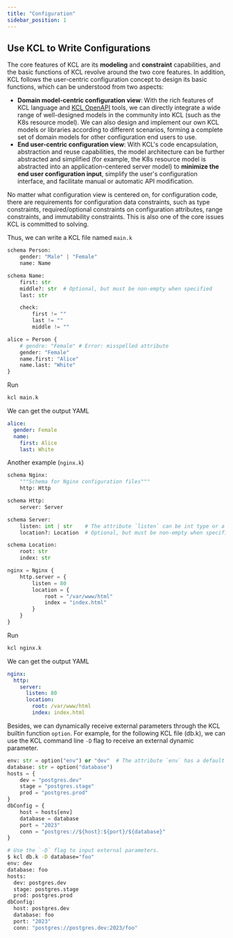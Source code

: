 ```yaml
---
title: "Configuration"
sidebar_position: 1
---
```


## Use KCL to Write Configurations

The core features of KCL are its **modeling** and **constraint** capabilities, and the basic functions of KCL revolve around the two core features. In addition, KCL follows the user-centric configuration concept to design its basic functions, which can be understood from two aspects:

- **Domain model-centric configuration view**: With the rich features of KCL language and [KCL OpenAPI](https://kcl-lang.github.io/docs/tools/cli/openapi/quick-start) tools, we can directly integrate a wide range of well-designed models in the community into KCL (such as the K8s resource model). We can also design and implement our own KCL models or libraries according to different scenarios, forming a complete set of domain models for other configuration end users to use.
- **End user-centric configuration view**: With KCL's code encapsulation, abstraction and reuse capabilities, the model architecture can be further abstracted and simplified (for example, the K8s resource model is abstracted into an application-centered server model) to **minimize the end user configuration input**, simplify the user's configuration interface, and facilitate manual or automatic API modification.

No matter what configuration view is centered on, for configuration code, there are requirements for configuration data constraints, such as type constraints, required/optional constraints on configuration attributes, range constraints, and immutability constraints. This is also one of the core issues KCL is committed to solving.

Thus, we can write a KCL file named `main.k`

```python
schema Person:
    gender: "Male" | "Female"
    name: Name

schema Name:
    first: str
    middle?: str  # Optional, but must be non-empty when specified
    last: str

    check:
        first != ""
        last != ""
        middle != ""

alice = Person {
    # gendre: "Female" # Error: misspelled attribute
    gender: "Female"
    name.first: "Alice"
    name.last: "White"
}
```

Run

```bash
kcl main.k
```

We can get the output YAML

```yaml
alice:
  gender: Female
  name:
    first: Alice
    last: White
```

Another example (`nginx.k`)

```python
schema Nginx:
    """Schema for Nginx configuration files"""
    http: Http

schema Http:
    server: Server

schema Server:
    listen: int | str    # The attribute `listen` can be int type or a string type.
    location?: Location  # Optional, but must be non-empty when specified

schema Location:
    root: str
    index: str

nginx = Nginx {
    http.server = {
        listen = 80
        location = {
            root = "/var/www/html"
            index = "index.html"
        }
    }
}
```

Run

```bash
kcl nginx.k
```

We can get the output YAML

```yaml
nginx:
  http:
    server:
      listen: 80
      location:
        root: /var/www/html
        index: index.html
```

Besides, we can dynamically receive external parameters through the KCL builtin function `option`. For example, for the following KCL file (db.k), we can use the KCL command line `-D` flag to receive an external dynamic parameter.

```python
env: str = option("env") or "dev"  # The attribute `env` has a default value "den"
database: str = option("database")
hosts = {
    dev = "postgres.dev"
    stage = "postgres.stage"
    prod = "postgres.prod"
}
dbConfig = {
    host = hosts[env]
    database = database
    port = "2023"
    conn = "postgres://${host}:${port}/${database}"
}
```

```bash
# Use the `-D` flag to input external parameters.
$ kcl db.k -D database="foo"
env: dev
database: foo
hosts:
  dev: postgres.dev
  stage: postgres.stage
  prod: postgres.prod
dbConfig:
  host: postgres.dev
  database: foo
  port: "2023"
  conn: "postgres://postgres.dev:2023/foo"
```
